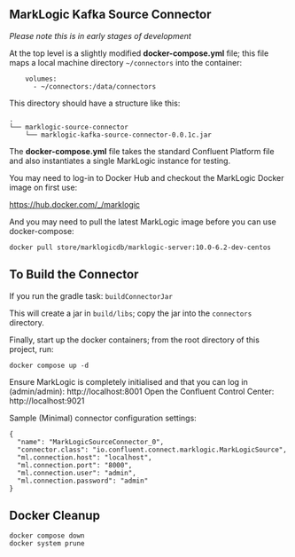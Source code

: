 ## MarkLogic Kafka Source Connector

_Please note this is in early stages of development_

At the top level is a slightly modified **docker-compose.yml** file; this file maps a local machine directory `~/connectors` into the container:

```
    volumes:
      - ~/connectors:/data/connectors
```

This directory should have a structure like this:

```
.
└── marklogic-source-connector
    └── marklogic-kafka-source-connector-0.0.1c.jar
```

The **docker-compose.yml** file takes the standard Confluent Platform file and also instantiates a single MarkLogic instance for testing.

You may need to log-in to Docker Hub and checkout the MarkLogic Docker image on first use:

https://hub.docker.com/_/marklogic

And you may need to pull the latest MarkLogic image before you can use docker-compose:

```
docker pull store/marklogicdb/marklogic-server:10.0-6.2-dev-centos
```

## To Build the Connector 

If you run the gradle task: `buildConnectorJar`

This will create a jar in `build/libs`; copy the jar into the `connectors` directory.

Finally, start up the docker containers; from the root directory of this project, run:

```
docker compose up -d
```

Ensure MarkLogic is completely initialised and that you can log in (admin/admin): http://localhost:8001
Open the Confluent Control Center: http://localhost:9021

Sample (Minimal) connector configuration settings:

```
{
  "name": "MarkLogicSourceConnector_0",
  "connector.class": "io.confluent.connect.marklogic.MarkLogicSource",
  "ml.connection.host": "localhost",
  "ml.connection.port": "8000",
  "ml.connection.user": "admin",
  "ml.connection.password": "admin"
}
```

## Docker Cleanup

```
docker compose down
docker system prune
```